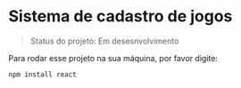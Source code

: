 <h1>Sistema de cadastro de jogos</h1>

> Status do projeto: Em desesnvolvimento

Para rodar esse projeto na sua máquina, por favor digite:

```
npm install react
```

